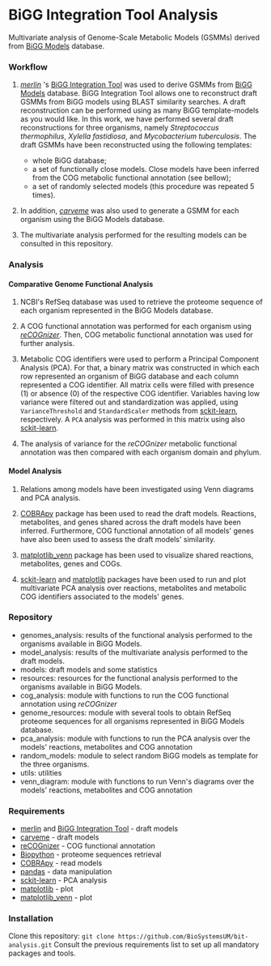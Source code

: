# BiGG Integration Tool Analysis

Multivariate analysis of Genome-Scale Metabolic Models (GSMMs) derived from [BiGG Models](http://bigg.ucsd.edu/) database.

### **Workflow**

1. [_merlin_](https://merlin-sysbio.org/) 's [BiGG Integration Tool](https://github.com/merlin4-sysbio) 
was used to derive GSMMs from [BiGG Models](http://bigg.ucsd.edu/) database. 
BiGG Integration Tool allows one to reconstruct draft GSMMs from BiGG models using BLAST similarity searches. 
A draft reconstruction can be performed using as many BiGG template-models as you would like.
In this work, we have performed several draft reconstructions for three organisms, namely _Streptococcus thermophilus_,
   _Xylella fastidiosa_, and _Mycobacterium tuberculosis_.
The draft GSMMs have been reconstructed using the following templates: 
   - whole BiGG database; 
   - a set of functionally close models. Close models have been inferred from the COG metabolic functional annotation 
     (see bellow);
   - a set of randomly selected models (this procedure was repeated 5 times).

2. In addition, [_carveme_](https://github.com/cdanielmachado/carveme) 
   was also used to generate a GSMM for each organism using the BiGG Models database.
   
3. The multivariate analysis performed for the resulting models can be consulted in this repository.

### **Analysis**
   
#### **Comparative Genome Functional Analysis** 
1. NCBI's RefSeq database was used to retrieve the proteome sequence 
   of each organism represented in the BiGG Models database.
   
2. A COG functional annotation was performed for each organism using 
   [_reCOGnizer_](https://github.com/iquasere/reCOGnizer). 
   Then, COG metabolic functional annotation was used for further analysis.

3. Metabolic COG identifiers were used to perform a Principal Component Analysis (PCA). 
   For that, a binary matrix was constructed in which each row represented an organism of BiGG database and each column
   represented a COG identifier. All matrix cells were filled with presence (1) or absence (0) 
   of the respective COG identifier. Variables having low variance were filtered out and standardization was applied, 
   using ```VarianceThreshold``` and ```StandardScaler``` methods from [sckit-learn](), respectively.
   A ```PCA``` analysis was performed in this matrix using also [sckit-learn]().
   
4. The analysis of variance for the _reCOGnizer_ metabolic functional annotation was then compared with each organism 
   domain and phylum.
   

#### **Model Analysis** 
1. Relations among models have been investigated using Venn diagrams and PCA analysis.
   
2. [COBRApy]() package has been used to read the draft models. 
   Reactions, metabolites, and genes shared across the draft models have been inferred. 
   Furthermore, COG functional annotation of all models' genes have also been used to assess 
   the draft models' similarity. 

3. [matplotlib_venn]() package has been used to visualize shared reactions, metabolites, genes and COGs.

4. [sckit-learn]() and [matplotlib]() packages have been used to run and plot multivariate PCA analysis 
   over reactions, metabolites and metabolic COG identifiers associated to the models' genes.
   

### **Repository**
- genomes_analysis: results of the functional analysis performed to the organisms available in BiGG Models.
- model_analysis: results of the multivariate analysis performed to the draft models.
- models: draft models and some statistics 
- resources: resources for the functional analysis performed to the organisms available in BiGG Models.
- cog_analysis: module with functions to run the COG functional annotation using _reCOGnizer_
- genome_resources: module with several tools to obtain RefSeq proteome sequences for all organisms represented in BiGG Models database.
- pca_analysis: module with functions to run the PCA analysis over the models' reactions, metabolites and COG annotation
- random_models: module to select random BiGG models as template for the three organisms.
- utils: utilities
- venn_diagram: module with functions to run Venn's diagrams over the models' reactions, metabolites and COG annotation


### **Requirements**
- [merlin](https://merlin-sysbio.org/) and [BiGG Integration Tool](https://github.com/merlin4-sysbio) - draft models
- [carveme](https://github.com/cdanielmachado/carveme) - draft models
- [reCOGnizer](https://github.com/iquasere/reCOGnizer) - COG functional annotation
- [Biopython](https://github.com/biopython/biopython) - proteome sequences retrieval
- [COBRApy](https://github.com/opencobra/cobrapy) - read models
- [pandas](https://github.com/pandas-dev/pandas) - data manipulation
- [sckit-learn](https://github.com/scikit-learn/scikit-learn) - PCA analysis
- [matplotlib](https://github.com/matplotlib/matplotlib) - plot
- [matplotlib_venn](https://github.com/konstantint/matplotlib-venn) - plot


### **Installation**
Clone this repository: ``git clone https://github.com/BioSystemsUM/bit-analysis.git`` 
Consult the previous requirements list to set up all mandatory packages and tools.